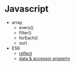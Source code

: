 # Javascript

-  array
   -  every()
   -  filter()
   -  forEach()
   -  sort
-  ES6
   -  [reflect](ES6/05_reflectApi_Reflect.md)
   -  [data & accessor property](ES6/05_reflectApi_property.md)

